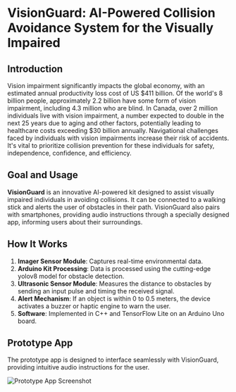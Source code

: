 # VisionGuard: AI-Powered Collision Avoidance System for the Visually Impaired

## Introduction

Vision impairment significantly impacts the global economy, with an estimated annual productivity loss cost of US $411 billion. Of the world's 8 billion people, approximately 2.2 billion have some form of vision impairment, including 4.3 million who are blind. In Canada, over 2 million individuals live with vision impairment, a number expected to double in the next 25 years due to aging and other factors, potentially leading to healthcare costs exceeding $30 billion annually. Navigational challenges faced by individuals with vision impairments increase their risk of accidents. It's vital to prioritize collision prevention for these individuals for safety, independence, confidence, and efficiency.

## Goal and Usage

**VisionGuard** is an innovative AI-powered kit designed to assist visually impaired individuals in avoiding collisions. It can be connected to a walking stick and alerts the user of obstacles in their path. VisionGuard also pairs with smartphones, providing audio instructions through a specially designed app, informing users about their surroundings.

## How It Works

1. **Imager Sensor Module**: Captures real-time environmental data.
2. **Arduino Kit Processing**: Data is processed using the cutting-edge yolov8 model for obstacle detection.
3. **Ultrasonic Sensor Module**: Measures the distance to obstacles by sending an input pulse and timing the received signal.
4. **Alert Mechanism**: If an object is within 0 to 0.5 meters, the device activates a buzzer or haptic engine to warn the user.
5. **Software**: Implemented in C++ and TensorFlow Lite on an Arduino Uno board.

## Prototype App

The prototype app is designed to interface seamlessly with VisionGuard, providing intuitive audio instructions for the user.

![Prototype App Screenshot](link-to-app-screenshot)

